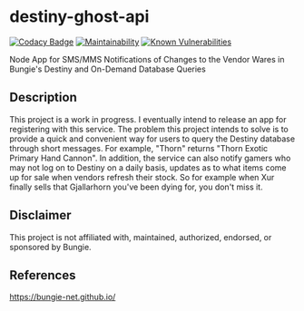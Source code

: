 # destiny-ghost-api

[![Codacy Badge](https://api.codacy.com/project/badge/Grade/eb80d748233e4f0c836a329ddb390be4)](https://app.codacy.com/manual/chrispaskvan/destiny-ghost-api?utm_source=github.com&utm_medium=referral&utm_content=chrispaskvan/destiny-ghost-api&utm_campaign=Badge_Grade_Dashboard)
[![Maintainability](https://api.codeclimate.com/v1/badges/da028fbc47cd8718e45b/maintainability)](https://codeclimate.com/github/chrispaskvan/destiny-ghost-api/maintainability)
[![Known Vulnerabilities](https://snyk.io/test/github/chrispaskvan/destiny-ghost-api/badge.svg?targetFile=package.json)](https://snyk.io/test/github/chrispaskvan/destiny-ghost-api?targetFile=package.json)

Node App for SMS/MMS Notifications of Changes to the Vendor Wares in Bungie's Destiny and On-Demand Database Queries

## Description

This project is a work in progress. I eventually intend to release an app for registering with this service. The problem this project intends to solve is to provide a quick and convenient way for users to query the Destiny database through short messages. For example, "Thorn" returns "Thorn Exotic Primary Hand Cannon". In addition, the service can also notify gamers who may not log on to Destiny on a daily basis, updates as to what items come up for sale when vendors refresh their stock. So for example when Xur finally sells that Gjallarhorn you've been dying for, you don't miss it.

## Disclaimer

This project is not affiliated with, maintained, authorized, endorsed, or sponsored by Bungie.

## References
https://bungie-net.github.io/
